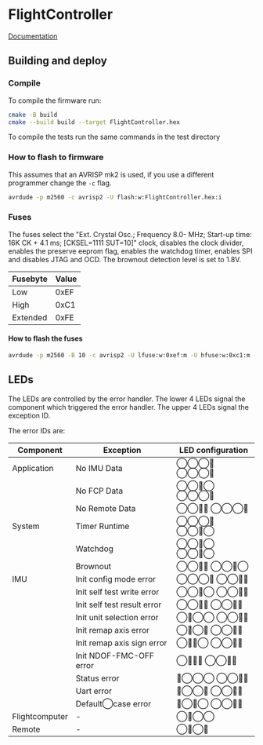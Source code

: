 # FlightController

[Documentation](https://toolboxplane.github.io/FlightControllerSoftware/doxygen)

## Building and deploy

### Compile

To compile the firmware run:

```bash
cmake -B build
cmake --build build --target FlightController.hex
```

To compile the tests run the same commands in the test directory

### How to flash to firmware

This assumes that an AVRISP mk2 is used, if you use a different programmer
change the ```-c``` flag.

```bash
avrdude -p m2560 -c avrisp2 -U flash:w:FlightController.hex:i
```

### Fuses

The fuses select the "Ext. Crystal Osc.; Frequency 8.0- MHz; Start-up time: 16K CK + 4.1 ms; [CKSEL=1111 SUT=10]"
clock, disables the clock divider, enables the preserve eeprom flag, enables the watchdog timer, enables SPI and
disables
JTAG and OCD. The brownout detection level is set to 1.8V.

| Fusebyte | Value |
|----------|-------|
| Low      | 0xEF  |
| High     | 0xC1  |
| Extended | 0xFE  |

#### How to flash the fuses

```bash
avrdude -p m2560 -B 10 -c avrisp2 -U lfuse:w:0xef:m -U hfuse:w:0xc1:m -U efuse:w:0xfe:m
```

## LEDs

The LEDs are controlled by the error handler. The lower 4 LEDs signal the
component which triggered the error handler. The upper 4 LEDs signal the exception
ID.

The error IDs are:

| Component      | Exception                   | LED configuration |
|----------------|-----------------------------|-------------------|
| Application    | No IMU Data                 | ◯◯◯🔴 ◯◯◯🔴       |
|                | No FCP Data                 | ◯◯🔴◯ ◯◯◯🔴       |
|                | No Remote Data              | ◯◯🔴🔴 ◯◯◯🔴      |
| System         | Timer Runtime               | ◯◯◯🔴 ◯◯🔴◯       |
|                | Watchdog                    | ◯◯🔴◯ ◯◯🔴◯       |
|                | Brownout                    | ◯◯🔴🔴 ◯◯🔴◯      |
| IMU            | Init config mode error      | ◯◯◯🔴 ◯◯🔴🔴      |
|                | Init self test write error  | ◯◯🔴◯ ◯◯🔴🔴      |
|                | Init self test result error | ◯◯🔴🔴 ◯◯🔴🔴     |
|                | Init unit selection error   | ◯🔴◯◯ ◯◯🔴🔴      |
|                | Init remap axis error       | ◯🔴◯🔴 ◯◯🔴🔴     |
|                | Init remap axis sign error  | ◯🔴🔴◯ ◯◯🔴🔴     |
|                | Init NDOF-FMC-OFF error     | ◯🔴🔴🔴 ◯◯🔴🔴    |
|                | Status error                | 🔴◯◯◯ ◯◯🔴🔴      |
|                | Uart error                  | 🔴◯◯🔴 ◯◯🔴🔴     |
|                | Default◯case error          | 🔴◯🔴◯ ◯◯🔴🔴     |
| Flightcomputer | -                           | ◯🔴◯◯             |
| Remote         | -                           | ◯🔴◯🔴            |
